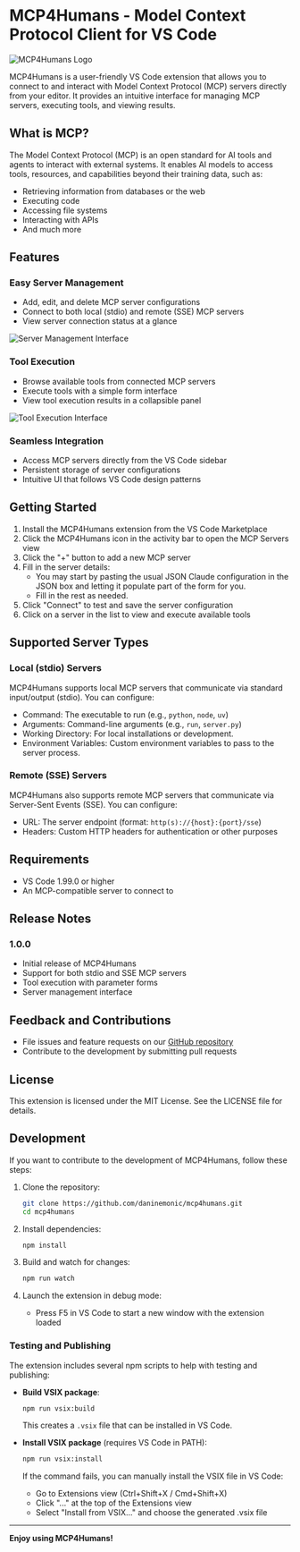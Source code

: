 # MCP4Humans - Model Context Protocol Client for VS Code

![MCP4Humans Logo](resources/mcp4humans-icon.png)

MCP4Humans is a user-friendly VS Code extension that allows you to connect to and interact with Model Context Protocol (MCP) servers directly from your editor. It provides an intuitive interface for managing MCP servers, executing tools, and viewing results.

## What is MCP?

The Model Context Protocol (MCP) is an open standard for AI tools and agents to interact with external systems. It enables AI models to access tools, resources, and capabilities beyond their training data, such as:

- Retrieving information from databases or the web
- Executing code
- Accessing file systems
- Interacting with APIs
- And much more

## Features

### Easy Server Management

- Add, edit, and delete MCP server configurations
- Connect to both local (stdio) and remote (SSE) MCP servers
- View server connection status at a glance

![Server Management Interface](images/server-management.png)

### Tool Execution

- Browse available tools from connected MCP servers
- Execute tools with a simple form interface
- View tool execution results in a collapsible panel

![Tool Execution Interface](images/tool-execution.png)

### Seamless Integration

- Access MCP servers directly from the VS Code sidebar
- Persistent storage of server configurations
- Intuitive UI that follows VS Code design patterns

## Getting Started

1. Install the MCP4Humans extension from the VS Code Marketplace
2. Click the MCP4Humans icon in the activity bar to open the MCP Servers view
3. Click the "+" button to add a new MCP server
4. Fill in the server details:
   - You may start by pasting the usual JSON Claude configuration in the JSON box and letting it populate part of the form for you.
   - Fill in the rest as needed.
5. Click "Connect" to test and save the server configuration
6. Click on a server in the list to view and execute available tools

## Supported Server Types

### Local (stdio) Servers

MCP4Humans supports local MCP servers that communicate via standard input/output (stdio). You can configure:

- Command: The executable to run (e.g., `python`, `node`, `uv`)
- Arguments: Command-line arguments (e.g., `run`, `server.py`)
- Working Directory: For local installations or development.
- Environment Variables: Custom environment variables to pass to the server process.

### Remote (SSE) Servers

MCP4Humans also supports remote MCP servers that communicate via Server-Sent Events (SSE). You can configure:

- URL: The server endpoint (format: `http(s)://{host}:{port}/sse`)
- Headers: Custom HTTP headers for authentication or other purposes

## Requirements

- VS Code 1.99.0 or higher
- An MCP-compatible server to connect to

## Release Notes

### 1.0.0

- Initial release of MCP4Humans
- Support for both stdio and SSE MCP servers
- Tool execution with parameter forms
- Server management interface

## Feedback and Contributions

- File issues and feature requests on our [GitHub repository](https://github.com/daninemonic/mcp4humans)
- Contribute to the development by submitting pull requests

## License

This extension is licensed under the MIT License. See the LICENSE file for details.

## Development

If you want to contribute to the development of MCP4Humans, follow these steps:

1. Clone the repository:

   ```bash
   git clone https://github.com/daninemonic/mcp4humans.git
   cd mcp4humans
   ```

2. Install dependencies:

   ```bash
   npm install
   ```

3. Build and watch for changes:

   ```bash
   npm run watch
   ```

4. Launch the extension in debug mode:
   - Press F5 in VS Code to start a new window with the extension loaded

### Testing and Publishing

The extension includes several npm scripts to help with testing and publishing:

- **Build VSIX package**:

  ```bash
  npm run vsix:build
  ```

  This creates a `.vsix` file that can be installed in VS Code.

- **Install VSIX package** (requires VS Code in PATH):

  ```bash
  npm run vsix:install
  ```

  If the command fails, you can manually install the VSIX file in VS Code:
  - Go to Extensions view (Ctrl+Shift+X / Cmd+Shift+X)
  - Click "..." at the top of the Extensions view
  - Select "Install from VSIX..." and choose the generated .vsix file

---

**Enjoy using MCP4Humans!**
